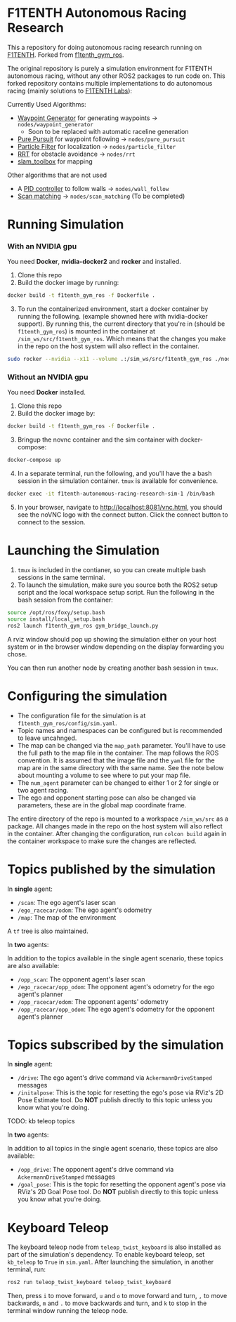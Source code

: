 # F1TENTH Autonomous Racing Research
This a repository for doing autonomous racing research running on [F1TENTH](https://f1tenth.org/). Forked from [f1tenth_gym_ros](https://github.com/f1tenth/f1tenth_gym_ros). 

The original repository is purely a simulation environment for F1TENTH autonomous racing, without any other ROS2 packages to run code on. This forked repository contains multiple implementations to do autonomous racing (mainly solutions to [F1TENTH Labs](https://github.com/f1tenth/f1tenth_labs)):

Currently Used Algorithms:
- [Waypoint Generator](./nodes/waypoint_generator/) for generating waypoints $\rightarrow$ `nodes/waypoint_generator`
	- Soon to be replaced with automatic raceline generation
- [Pure Pursuit](./nodes/pure_pursuit/) for waypoint following $\rightarrow$ `nodes/pure_pursuit`
- [Particle Filter](./nodes/particle_filter/) for localization $\rightarrow$ `nodes/particle_filter`
- [RRT](./nodes/rrt) for obstacle avoidance $\rightarrow$ `nodes/rrt` 
- [slam_toolbox](https://github.com/SteveMacenski/slam_toolbox) for mapping

Other algorithms that are not used
- A [PID controller](./nodes/wall_follow/) to follow walls $\rightarrow$ `nodes/wall_follow`
- [Scan matching](./nodes/scan_matching) $\rightarrow$ `nodes/scan_matching` (To be completed)

# Running Simulation
### With an NVIDIA gpu
You need **Docker**, **nvidia-docker2** and **rocker** and installed.

1. Clone this repo
2. Build the docker image by running:
```bash
docker build -t f1tenth_gym_ros -f Dockerfile .
```
3. To run the containerized environment, start a docker container by running the following. (example showned here with nvidia-docker support). By running this, the current directory that you're in (should be `f1tenth_gym_ros`) is mounted in the container at `/sim_ws/src/f1tenth_gym_ros`. Which means that the changes you make in the repo on the host system will also reflect in the container.
```bash
sudo rocker --nvidia --x11 --volume .:/sim_ws/src/f1tenth_gym_ros ./nodes:/sim_ws/src/ -- f1tenth_gym_ros
```

### Without an NVIDIA gpu
You need **Docker** installed.

1. Clone this repo 
2. Build the docker image by:
```bash
docker build -t f1tenth_gym_ros -f Dockerfile .
```
3. Bringup the novnc container and the sim container with docker-compose:
```bash
docker-compose up
``` 
4. In a separate terminal, run the following, and you'll have the a bash session in the simulation container. `tmux` is available for convenience.
```bash
docker exec -it f1tenth-autonomous-racing-research-sim-1 /bin/bash
```
5. In your browser, navigate to [http://localhost:8081/vnc.html](http://localhost:8081/vnc.html), you should see the noVNC logo with the connect button. Click the connect button to connect to the session.



# Launching the Simulation
1. `tmux` is included in the contianer, so you can create multiple bash sessions in the same terminal.
2. To launch the simulation, make sure you source both the ROS2 setup script and the local workspace setup script. Run the following in the bash session from the container:
```bash
source /opt/ros/foxy/setup.bash
source install/local_setup.bash
ros2 launch f1tenth_gym_ros gym_bridge_launch.py
```
A rviz window should pop up showing the simulation either on your host system or in the browser window depending on the display forwarding you chose.

You can then run another node by creating another bash session in `tmux`.

# Configuring the simulation
- The configuration file for the simulation is at `f1tenth_gym_ros/config/sim.yaml`.
- Topic names and namespaces can be configured but is recommended to leave uncahnged.
- The map can be changed via the `map_path` parameter. You'll have to use the full path to the map file in the container. The map follows the ROS convention. It is assumed that the image file and the `yaml` file for the map are in the same directory with the same name. See the note below about mounting a volume to see where to put your map file.
- The `num_agent` parameter can be changed to either 1 or 2 for single or two agent racing.
- The ego and opponent starting pose can also be changed via parameters, these are in the global map coordinate frame.

The entire directory of the repo is mounted to a workspace `/sim_ws/src` as a package. All changes made in the repo on the host system will also reflect in the container. After changing the configuration, run `colcon build` again in the container workspace to make sure the changes are reflected.

# Topics published by the simulation

In **single** agent:

- `/scan`: The ego agent's laser scan
- `/ego_racecar/odom`: The ego agent's odometry
- `/map`: The map of the environment

A `tf` tree is also maintained.

In **two** agents:

In addition to the topics available in the single agent scenario, these topics are also available:

- `/opp_scan`: The opponent agent's laser scan
- `/ego_racecar/opp_odom`: The opponent agent's odometry for the ego agent's planner
- `/opp_racecar/odom`: The opponent agents' odometry
- `/opp_racecar/opp_odom`: The ego agent's odometry for the opponent agent's planner

# Topics subscribed by the simulation

In **single** agent:

- `/drive`: The ego agent's drive command via `AckermannDriveStamped` messages
- `/initalpose`: This is the topic for resetting the ego's pose via RViz's 2D Pose Estimate tool. Do **NOT** publish directly to this topic unless you know what you're doing.

TODO: kb teleop topics

In **two** agents:

In addition to all topics in the single agent scenario, these topics are also available:

- `/opp_drive`: The opponent agent's drive command via `AckermannDriveStamped` messages
- `/goal_pose`: This is the topic for resetting the opponent agent's pose via RViz's 2D Goal Pose tool. Do **NOT** publish directly to this topic unless you know what you're doing.

# Keyboard Teleop
The keyboard teleop node from `teleop_twist_keyboard` is also installed as part of the simulation's dependency. To enable keyboard teleop, set `kb_teleop` to `True` in `sim.yaml`. After launching the simulation, in another terminal, run:
```bash
ros2 run teleop_twist_keyboard teleop_twist_keyboard
```
Then, press `i` to move forward, `u` and `o` to move forward and turn, `,` to move backwards, `m` and `.` to move backwards and turn, and `k` to stop in the terminal window running the teleop node.
